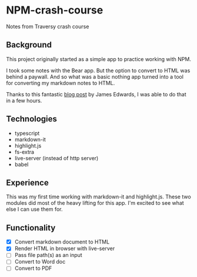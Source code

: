 # NPM-crash-course
 Notes from Traversy crash course

## Background
This project originally started as a simple app to practice working with NPM.

I took some notes with the Bear app. But the option to convert to HTML was behind a paywall. And so what was a basic nothing app turned into a tool for converting my markdown notes to HTML. 

Thanks to this fantastic [blog post](https://www.devextent.com/convert-markdown-to-html-nodejs/) by James Edwards, I was able to do that in a few hours.

## Technologies
- typescript
- markdown-it
- highlight.js
- fs-extra
- live-server (instead of http server)
- babel

## Experience
This was my first time working with markdown-it and highlight.js. These two modules did most of the heavy lifting for this app. I'm excited to see what else I can use them for.

## Functionality
- [x] Convert markdown document to HTML
- [x] Render HTML in browser with live-server
- [ ] Pass file path(s) as an input
- [ ] Convert to Word doc
- [ ] Convert to PDF

